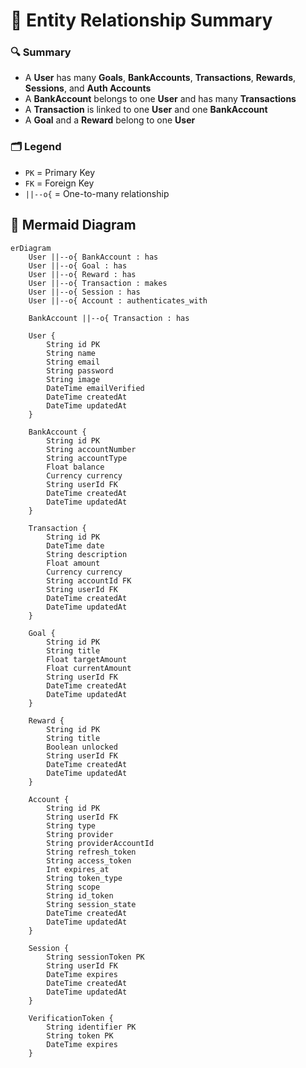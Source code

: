 # 🤩 Entity Relationship Summary

### 🔍 Summary

- A **User** has many **Goals**, **BankAccounts**, **Transactions**, **Rewards**, **Sessions**, and **Auth Accounts**
- A **BankAccount** belongs to one **User** and has many **Transactions**
- A **Transaction** is linked to one **User** and one **BankAccount**
- A **Goal** and a **Reward** belong to one **User**

### 🗂 Legend

- `PK` = Primary Key
- `FK` = Foreign Key
- `||--o{` = One-to-many relationship

## 🧬 Mermaid Diagram

```mermaid
erDiagram
    User ||--o{ BankAccount : has
    User ||--o{ Goal : has
    User ||--o{ Reward : has
    User ||--o{ Transaction : makes
    User ||--o{ Session : has
    User ||--o{ Account : authenticates_with

    BankAccount ||--o{ Transaction : has

    User {
        String id PK
        String name
        String email
        String password
        String image
        DateTime emailVerified
        DateTime createdAt
        DateTime updatedAt
    }

    BankAccount {
        String id PK
        String accountNumber
        String accountType
        Float balance
        Currency currency
        String userId FK
        DateTime createdAt
        DateTime updatedAt
    }

    Transaction {
        String id PK
        DateTime date
        String description
        Float amount
        Currency currency
        String accountId FK
        String userId FK
        DateTime createdAt
        DateTime updatedAt
    }

    Goal {
        String id PK
        String title
        Float targetAmount
        Float currentAmount
        String userId FK
        DateTime createdAt
        DateTime updatedAt
    }

    Reward {
        String id PK
        String title
        Boolean unlocked
        String userId FK
        DateTime createdAt
        DateTime updatedAt
    }

    Account {
        String id PK
        String userId FK
        String type
        String provider
        String providerAccountId
        String refresh_token
        String access_token
        Int expires_at
        String token_type
        String scope
        String id_token
        String session_state
        DateTime createdAt
        DateTime updatedAt
    }

    Session {
        String sessionToken PK
        String userId FK
        DateTime expires
        DateTime createdAt
        DateTime updatedAt
    }

    VerificationToken {
        String identifier PK
        String token PK
        DateTime expires
    }
```
